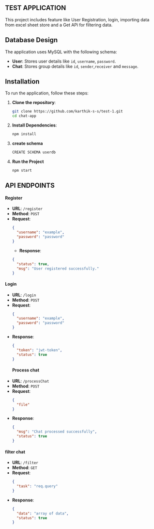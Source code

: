 ## TEST APPLICATION

This project includes feature like User Registration,
login, importing data from excel sheet store and a Get APi for filtering data.

## Database Design

The application uses MySQL with the following schema:

- **User**: Stores user details like `id`, `username`, `password`.
- **Chat**: Stores group details like `id`, `sender`,`receiver` and `message`.

## Installation

To run the application, follow these steps:

1. **Clone the repository**:
   ```bash
   git clone https://github.com/karthik-s-s/test-1.git
   cd chat-app
   ```
2. **Install Dependencies**:
   ```bash
   npm install
   ```
3. **create schema**
   ```bash
   CREATE SCHEMA userdb
   ```
4. **Run the Project**
   ```bash
   npm start
   ```

## API ENDPOINTS

#### Register

- **URL**: `/register`
- **Method**: `POST`
- **Request**:
  ```json
  {
    "username": "example",
    "password": "password"
  }
  ```
  - **Response**:
  ```json
  {
    "status": true,
    "msg": "User registered successfully."
  }
  ```

#### Login

- **URL**: `/login`
- **Method**: `POST`
- **Request**:
  ```json
  {
    "username": "example",
    "password": "password"
  }
  ```
- **Response**:
  ```json
  {
    "token": "jwt-token",
    "status": true
  }
  ```
  #### Process chat
- **URL**: `/processChat`
- **Method**: `POST`
- **Request**:
  ```json
  {
    "file"
  }
  ```
- **Response**:
  ```json
  {
    "msg": "Chat processed successfully",
    "status": true
  }
  ```

#### filter chat

- **URL**: `/filter`
- **Method**: `GET`
- **Request**:
  ```json
  {
    "task": "req.query"
  }
  ```
- **Response**:
  ```json
  {
    "data": "array of data",
    "status": true
  }
  ```
